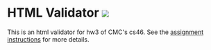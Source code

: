 # HTML Validator ![](https://api.travis-ci.com/maxinebaghdadi/html_validator.svg?branch=master)

This is an html validator for hw3 of CMC's cs46.
See the [assignment instructions](https://github.com/mikeizbicki/cmc-csci046/tree/master/hw3) for more details.
